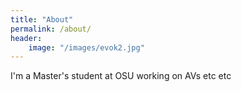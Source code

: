 ```yaml
---
title: "About"
permalink: /about/
header:
    image: "/images/evok2.jpg"
---
```


I'm a Master's student at OSU working on AVs
etc etc
